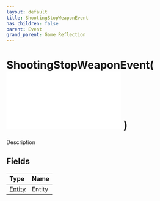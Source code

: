 ```yaml
---
layout: default
title: ShootingStopWeaponEvent
has_children: false
parent: Event
grand_parent: Game Reflection
---
```

# ShootingStopWeaponEvent( ![ EntityEventBase ](/game-reflection/events/entity_event_base.md) )
Description 

## Fields
| Type | Name |
|:-------------|:--------------|
| [Entity](/game-reflection/classes/entity.md) | Entity |

